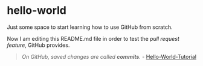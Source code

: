 # hello-world
Just some space to start learning how to use GitHub from scratch.

Now I am editing this README.md file in order to test the _pull request feature_, GitHub provides.

>_On GitHub, saved changes are called **commits**._ - [Hello-World-Tutorial](https://guides.github.com/activities/hello-world/)
